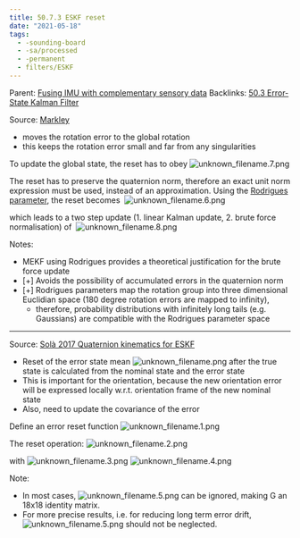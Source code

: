 ```yaml
---
title: 50.7.3 ESKF reset
date: "2021-05-18"
tags:
  - -sounding-board
  - -sa/processed
  - -permanent
  - filters/ESKF
---
```


Parent: [Fusing IMU with complementary sensory data](fusing-imu-with-complementary-sensory-data.md)
Backlinks: [50.3 Error-State Kalman Filter](50.3-error-state-kalman-filter.md)

Source: [Markley](markley.md)

*   moves the rotation error to the global rotation
*   this keeps the rotation error small and far from any singularities

To update the global state, the reset has to obey
![unknown_filename.7.png](./_resources/50.7.3_ESKF_reset.resources/unknown_filename.7.png)

The reset has to preserve the quaternion norm, therefore an exact unit norm expression must be used, instead of an approximation.
Using the [Rodrigues parameter](rodrigues-parameter.md), the reset becomes 
![unknown_filename.6.png](./_resources/50.7.3_ESKF_reset.resources/unknown_filename.6.png)

which leads to a two step update (1. linear Kalman update, 2. brute force normalisation) of 
![unknown_filename.8.png](./_resources/50.7.3_ESKF_reset.resources/unknown_filename.8.png)

Notes:

*   MEKF using Rodrigues provides a theoretical justification for the brute force update
*   \[+\] Avoids the possibility of accumulated errors in the quaternion norm
*   \[+\] Rodrigues parameters map the rotation group into three dimensional Euclidian space (180 degree rotation errors are mapped to infinity),
    *   therefore, probability distributions with infinitely long tails (e.g. Gaussians) are compatible with the Rodrigues parameter space

* * *

Source: [Solà 2017 Quaternion kinematics for ESKF](solà-2017-quaternion-kinematics-for-eskf.md)

*   Reset of the error state mean ![unknown_filename.png](./_resources/50.7.3_ESKF_reset.resources/unknown_filename.png) after the true state is calculated from the nominal state and the error state
*   This is important for the orientation, because the new orientation error will be expressed locally w.r.t. orientation frame of the new nominal state
*   Also, need to update the covariance of the error

Define an error reset function ![unknown_filename.1.png](./_resources/50.7.3_ESKF_reset.resources/unknown_filename.1.png)

The reset operation:
![unknown_filename.2.png](./_resources/50.7.3_ESKF_reset.resources/unknown_filename.2.png)

with
![unknown_filename.3.png](./_resources/50.7.3_ESKF_reset.resources/unknown_filename.3.png) ![unknown_filename.4.png](./_resources/50.7.3_ESKF_reset.resources/unknown_filename.4.png)

Note:

*   In most cases, ![unknown_filename.5.png](./_resources/50.7.3_ESKF_reset.resources/unknown_filename.5.png) can be ignored, making G an 18x18 identity matrix.
*   For more precise results, i.e. for reducing long term error drift, ![unknown_filename.5.png](./_resources/50.7.3_ESKF_reset.resources/unknown_filename.5.png) should not be neglected.

